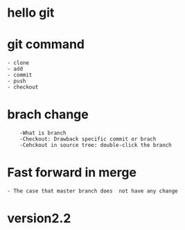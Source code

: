 # hello git

# git command
	- clone 
	- add
	- commit
	- push 
	- checkout
 		
 		 
# brach change
		-What is branch 
		-Checkout: Drawback specific commit or brach
		-Cehckout in source tree: double-click the branch
		

# Fast forward in merge 
	- The case that master branch does  not have any change 


# version2.2